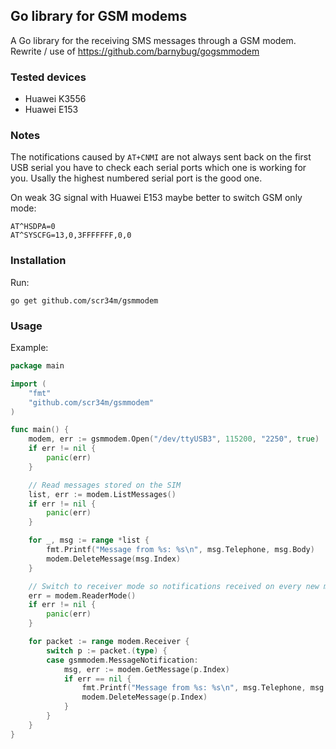 ## Go library for GSM modems

A Go library for the receiving SMS messages through a GSM modem.
Rewrite / use of https://github.com/barnybug/gogsmmodem

### Tested devices
- Huawei K3556
- Huawei E153

### Notes

The notifications caused by `AT+CNMI` are not always sent back on the first USB serial you have to check each serial ports which one is working for you. Usally the highest numbered serial port is the good one.

On weak 3G signal with Huawei E153 maybe better to switch GSM only mode:
```
AT^HSDPA=0
AT^SYSCFG=13,0,3FFFFFFF,0,0
```

### Installation
Run:

    go get github.com/scr34m/gsmmodem

### Usage
Example:

```go
package main

import (
	"fmt"
	"github.com/scr34m/gsmmodem"
)

func main() {
	modem, err := gsmmodem.Open("/dev/ttyUSB3", 115200, "2250", true)
	if err != nil {
		panic(err)
	}

	// Read messages stored on the SIM
	list, err := modem.ListMessages()
	if err != nil {
		panic(err)
	}

	for _, msg := range *list {
		fmt.Printf("Message from %s: %s\n", msg.Telephone, msg.Body)
		modem.DeleteMessage(msg.Index)
	}

	// Switch to receiver mode so notifications received on every new message
	err = modem.ReaderMode()
	if err != nil {
		panic(err)
	}

	for packet := range modem.Receiver {
		switch p := packet.(type) {
		case gsmmodem.MessageNotification:
			msg, err := modem.GetMessage(p.Index)
			if err == nil {
				fmt.Printf("Message from %s: %s\n", msg.Telephone, msg.Body)
				modem.DeleteMessage(p.Index)
			}
		}
	}
}
```
